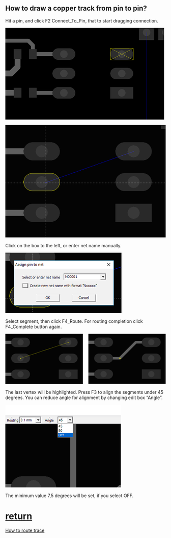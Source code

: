 ## How to draw a copper track from pin to pin?

Hit a pin, and click F2 Connect_To_Pin, that to start dragging connection. 
   
![](pictures/pin_selected.png)

![](pictures/drag_con.png)

Click on the box to the left, or enter net name manually.

![](pictures/add_net.png)

Select segment, then click F4_Route. For routing сompletion click F4_Complete button again.

![](pictures/route_conn.png)

The last vertex will be highlighted. Press F3 to align the segments under 45 degrees. You can reduce angle for alignment by changing edit box “Angle”.

![](pictures/angle_box.png)

The minimum value 7,5 degrees will be set, if you select OFF.

# [return](How_to.md)

[How to route trace](routing_branch.md)
